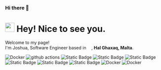 ### Hi there 👋

<!--
**josh3rill/josh3rill** is a ✨ _special_ ✨ repository because its `README.md` (this file) appears on your GitHub profile.

Here are some ideas to get you started:

- 🔭 I’m currently working on ...
- 🌱 I’m currently learning ...
- 👯 I’m looking to collaborate on ...
- 🤔 I’m looking for help with ...
- 💬 Ask me about ...
- 📫 How to reach me: ...
- 😄 Pronouns: ...
- ⚡ Fun fact: ...
-->
<h1><img src="https://emojis.slackmojis.com/emojis/images/1531849430/4246/blob-sunglasses.gif?1531849430" width="30"/> Hey! Nice to see you.</h1>


<p>Welcome to my page! </br> I'm Joshua, Software Engineer based in <img src="https://cdn-icons-png.flaticon.com/512/555/555667.png" width="13"/>,   <b>Hal Ghaxaq, Malta</b>. </p>

<p>
 
  <img alt="Docker" src="https://img.shields.io/badge/-Docker-46a2f1?style=flat-square&logo=docker&logoColor=white" />
  <img alt="github actions" src="https://img.shields.io/badge/-Github_Actions-2088FF?style=flat-square&logo=github-actions&logoColor=white" />
  <img alt="Static Badge" src="https://img.shields.io/badge/python-blue&logo=python">
  <img alt="Static Badge" src="https://img.shields.io/badge/golang-blue&logo=golang">
  <img alt="Static Badge" src="https://img.shields.io/badge/Kubernete-blue&logo=kubernetes">
  <img alt="Static Badge" src="https://img.shields.io/badge/Automaton-blue&logo=Automaton">
  <img alt="Static Badge" src="https://img.shields.io/badge/AWS-blue&logo=aws">
  <img alt="Static Badge" src="https://img.shields.io/badge/Vue_Js-blue&logo=vuejs">
  <img alt="Docker" src="https://img.shields.io/badge/-Javascript-46a2f1?style=flat-square&logo=javascript&logoColor=white" />
  <img alt="Docker" src="https://img.shields.io/badge/-backend-46a2f1?style=flat-square&logo=backend&logoColor=white" />



    
</p>


